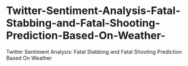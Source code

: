 # Twitter-Sentiment-Analysis-Fatal-Stabbing-and-Fatal-Shooting-Prediction-Based-On-Weather-
Twitter Sentiment Analysis:   Fatal Stabbing and Fatal Shooting Prediction Based On Weather 
